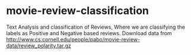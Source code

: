 # movie-review-classification
Text Analysis and classification of Reviews, Where we are classifying the labels as Positive and Negative based reviews. 
Download data from
http://www.cs.cornell.edu/people/pabo/movie-review-data/review_polarity.tar.gz
